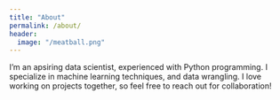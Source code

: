 ```yaml
---
title: "About"
permalink: /about/
header:
  image: "/meatball.png"
---
```


I’m an apsiring data scientist, experienced with Python programming. I specialize in machine learning techniques, and data wrangling. I love working on projects together, so feel free to reach out for collaboration!

